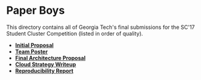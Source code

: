 # Paper Boys

This directory contains all of Georgia Tech's final submissions for the SC'17 Student Cluster Competition (listed in order of quality).
* **[Initial Proposal](https://github.com/scc-gatech/paper-boys/tree/master/2017-submissions/team_swarm_proposal.pdf)**
* **[Team Poster](https://github.com/scc-gatech/paper-boys/tree/master/2017-submissions/team_poster.pdf)**
* **[Final Architecture Proposal](https://github.com/scc-gatech/paper-boys/tree/master/2017-submissions/final_architecture_proposal.pdf)**
* **[Cloud Strategy Writeup](https://github.com/scc-gatech/paper-boys/tree/master/2017-submissions/cloud_strategy_writeup.pdf)**
* **[Reproducibility Report](https://github.com/scc-gatech/paper-boys/tree/master/2017-submissions/reproducibility_report_v1.pdf)**
